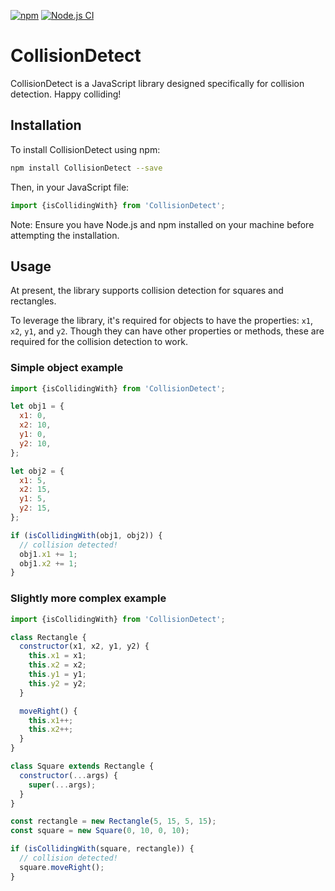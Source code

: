 [![npm](https://img.shields.io/npm/dw/CollisionDetect.svg)](https://www.npmjs.com/package/CollisionDetect) [![Node.js CI](https://github.com/jesselpalmer/CollisionDetect/actions/workflows/nodejs-ci.yml/badge.svg)](https://github.com/jesselpalmer/CollisionDetect/actions/workflows/nodejs-ci.yml/)

# CollisionDetect

CollisionDetect is a JavaScript library designed specifically for collision
detection. Happy colliding!

## Installation

To install CollisionDetect using npm:

```bash
npm install CollisionDetect --save
```

Then, in your JavaScript file:

```javascript
import {isCollidingWith} from 'CollisionDetect';
```

Note: Ensure you have Node.js and npm installed on your machine before
attempting the installation.

## Usage

At present, the library supports collision detection for squares and rectangles.

To leverage the library, it's required for objects to have the properties:
`x1`, `x2`, `y1`, and `y2`. Though they can have other properties or methods,
these are required for the collision detection to work.

### Simple object example

```javascript
import {isCollidingWith} from 'CollisionDetect';

let obj1 = {
  x1: 0,
  x2: 10,
  y1: 0,
  y2: 10,
};

let obj2 = {
  x1: 5,
  x2: 15,
  y1: 5,
  y2: 15,
};

if (isCollidingWith(obj1, obj2)) {
  // collision detected!
  obj1.x1 += 1;
  obj1.x2 += 1;
}
```

### Slightly more complex example

```javascript
import {isCollidingWith} from 'CollisionDetect';

class Rectangle {
  constructor(x1, x2, y1, y2) {
    this.x1 = x1;
    this.x2 = x2;
    this.y1 = y1;
    this.y2 = y2;
  }

  moveRight() {
    this.x1++;
    this.x2++;
  }
}

class Square extends Rectangle {
  constructor(...args) {
    super(...args);
  }
}

const rectangle = new Rectangle(5, 15, 5, 15);
const square = new Square(0, 10, 0, 10);

if (isCollidingWith(square, rectangle)) {
  // collision detected!
  square.moveRight();
}
```
